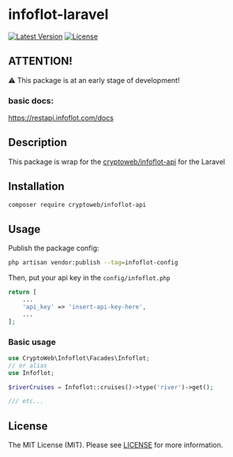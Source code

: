 # infoflot-laravel

[![Latest Version](https://img.shields.io/packagist/v/cryptoweb/infoflot-laravel)](https://packagist.org/packages/cryptoweb/infoflot-laravel)
[![License](https://img.shields.io/packagist/l/cryptoweb/infoflot-laravel)](https://packagist.org/packages/cryptoweb/infoflot-laravel)

## ATTENTION!

⚠️ This package is at an early stage of development!

### basic docs:

https://restapi.infoflot.com/docs

## Description

This package is wrap for the [cryptoweb/infoflot-api](https://packagist.org/packages/cryptoweb/infoflot-api) for the Laravel

## Installation

```bash
composer require cryptoweb/infoflot-api
```

## Usage

Publish the package config:

```bash
php artisan vendor:publish --tag=infoflot-config
```

Then, put your api key in the `config/infoflot.php`

```php
return [
	...
	'api_key' => 'insert-api-key-here',
	...
];
```

### Basic usage
```php
use CryptoWeb\Infoflot\Facades\Infoflot;
// or alias
use Infoflot;

$riverCruises = Infoflot::cruises()->type('river')->get();

/// etc...
```

## License

The MIT License (MIT). Please see [LICENSE](LICENSE) for more information.

